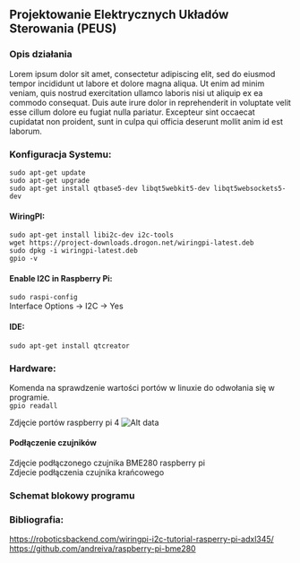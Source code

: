 ## Projektowanie Elektrycznych Układów Sterowania (PEUS)

### Opis działania
Lorem ipsum dolor sit amet, consectetur adipiscing elit, sed do eiusmod tempor incididunt ut labore et dolore magna aliqua. Ut enim ad minim veniam, quis nostrud exercitation ullamco laboris nisi ut aliquip ex ea commodo consequat. Duis aute irure dolor in reprehenderit in voluptate velit esse cillum dolore eu fugiat nulla pariatur. Excepteur sint occaecat cupidatat non proident, sunt in culpa qui officia deserunt mollit anim id est laborum.

### Konfiguracja Systemu:  
```sudo apt-get update```  
```sudo apt-get upgrade```  
```sudo apt-get install qtbase5-dev libqt5webkit5-dev libqt5websockets5-dev```    

#### WiringPI:    
```sudo apt-get install libi2c-dev i2c-tools```    
```wget https://project-downloads.drogon.net/wiringpi-latest.deb```    
```sudo dpkg -i wiringpi-latest.deb```  
```gpio -v```  

#### Enable I2C in Raspberry Pi:   
```sudo raspi-config```    
Interface Options -> I2C -> Yes    
 
#### IDE:  
```sudo apt-get install qtcreator```  

### Hardware:

Komenda na sprawdzenie wartości portów w linuxie do odwołania się w programie.  
```gpio readall```  

Zdjęcie portów raspberry pi 4
![Alt data](./Images/Zdjecie_portow_raspberry_PI_4.png)  

#### Podłączenie czujników  
Zdjęcie podłączonego czujnika BME280 raspberry pi  
Zdjecie podłączenia czujnika krańcowego

### Schemat blokowy programu

### Bibliografia:  
https://roboticsbackend.com/wiringpi-i2c-tutorial-rasperry-pi-adxl345/  
https://github.com/andreiva/raspberry-pi-bme280  
